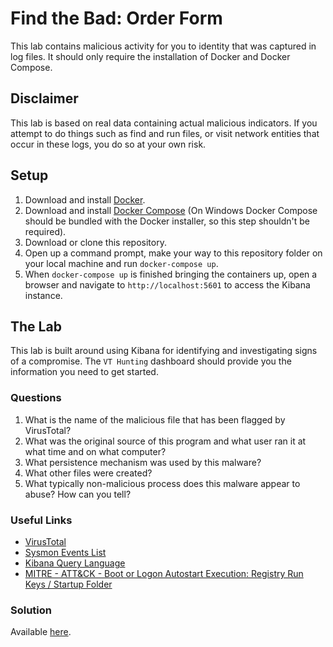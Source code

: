 # Find the Bad: Order Form
This lab contains malicious activity for you to identity that was captured in log files. It should only require the installation of Docker and Docker Compose. 

## Disclaimer
This lab is based on real data containing actual malicious indicators. If you attempt to do things such as find and run files, or visit network entities that occur in these logs, you do so at your own risk.

## Setup
1) Download and install [Docker](https://www.docker.com/get-started).
2) Download and install [Docker Compose](https://docs.docker.com/compose/install/) (On Windows Docker Compose should be bundled with the Docker installer, so this step shouldn't be required).
3) Download or clone this repository.
4) Open up a command prompt, make your way to this repository folder on your local machine and run `docker-compose up`.
5) When `docker-compose up` is finished bringing the containers up, open a browser and navigate to `http://localhost:5601` to access the Kibana instance.

## The Lab
This lab is built around using Kibana for identifying and investigating signs of a compromise. The `VT Hunting` dashboard should provide you the information you need to get started.

### Questions
1) What is the name of the malicious file that has been flagged by VirusTotal?
2) What was the original source of this program and what user ran it at what time and on what computer?
3) What persistence mechanism was used by this malware?
4) What other files were created?
5) What typically non-malicious process does this malware appear to abuse? How can you tell?

### Useful Links
- [VirusTotal](https://www.virustotal.com/gui/home/upload)
- [Sysmon Events List](https://docs.microsoft.com/en-ca/sysinternals/downloads/sysmon#events)
- [Kibana Query Language](https://www.elastic.co/guide/en/kibana/current/kuery-query.html)
- [MITRE - ATT&CK - Boot or Logon Autostart Execution: Registry Run Keys / Startup Folder](https://attack.mitre.org/techniques/T1547/001/)

### Solution
Available [here](https://findthebad.com/order-form/).